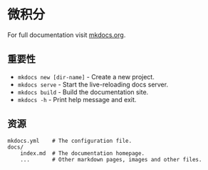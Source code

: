 # 微积分

For full documentation visit [mkdocs.org](https://www.mkdocs.org).

## 重要性

* `mkdocs new [dir-name]` - Create a new project.
* `mkdocs serve` - Start the live-reloading docs server.
* `mkdocs build` - Build the documentation site.
* `mkdocs -h` - Print help message and exit.

## 资源

    mkdocs.yml    # The configuration file.
    docs/
        index.md  # The documentation homepage.
        ...       # Other markdown pages, images and other files.